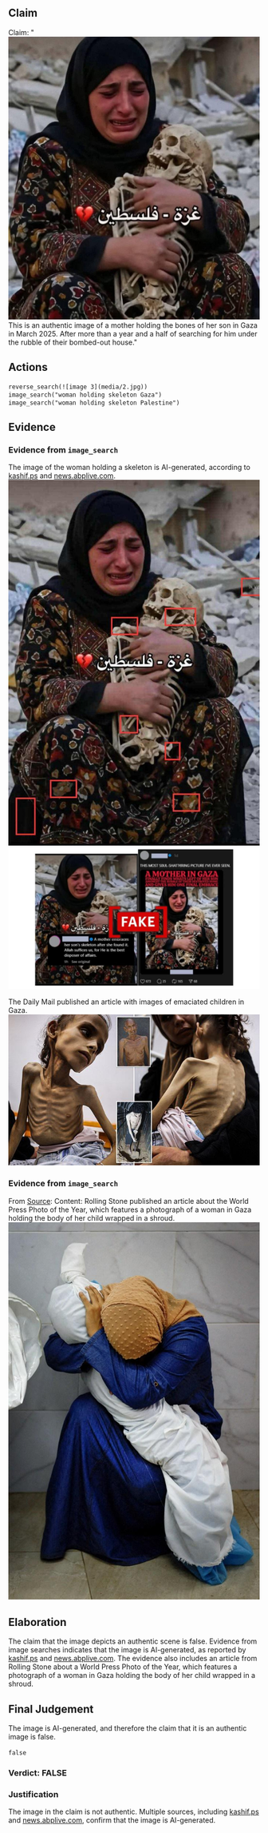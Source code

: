 ## Claim
Claim: "![image 3](media/2.jpg) This is an authentic image of a mother holding the bones of her son in Gaza in March 2025. After more than a year and a half of searching for him under the rubble of their bombed-out house."

## Actions
```
reverse_search(![image 3](media/2.jpg))
image_search("woman holding skeleton Gaza")
image_search("woman holding skeleton Palestine")
```

## Evidence
### Evidence from `image_search`
The image of the woman holding a skeleton is AI-generated, according to [kashif.ps](https://kashif.ps/ai-generated-image-of-woman-hugging-skeleton-goes-viral-as-from-gaza/) and [news.abplive.com](https://news.abplive.com/fact-check/viral-image-of-gazan-woman-golding-child-s-remains-is-digitally-generated-1760363). ![image 7431](media/2025-08-29_21-52-1756504335-308857.jpg) ![image 7433](media/2025-08-29_21-52-1756504337-097281.jpg)

The Daily Mail published an article with images of emaciated children in Gaza. ![image 7432](media/2025-08-29_21-52-1756504335-613722.jpg)


### Evidence from `image_search`
From [Source](https://www.rollingstone.com/culture/culture-news/mohammed-salem-world-press-photo-of-the-year-israel-hamas-war-1235006582/): 
Content: Rolling Stone published an article about the World Press Photo of the Year, which features a photograph of a woman in Gaza holding the body of her child wrapped in a shroud. ![image 7440](media/2025-08-29_21-52-1756504346-646991.jpg)


## Elaboration
The claim that the image depicts an authentic scene is false. Evidence from image searches indicates that the image is AI-generated, as reported by [kashif.ps](https://kashif.ps/ai-generated-image-of-woman-hugging-skeleton-goes-viral-as-from-gaza/) and [news.abplive.com](https://news.abplive.com/fact-check/viral-image-of-gazan-woman-golding-child-s-remains-is-digitally-generated-1760363). The evidence also includes an article from Rolling Stone about a World Press Photo of the Year, which features a photograph of a woman in Gaza holding the body of her child wrapped in a shroud.


## Final Judgement
The image is AI-generated, and therefore the claim that it is an authentic image is false.

`false`

### Verdict: FALSE

### Justification
The image in the claim is not authentic. Multiple sources, including [kashif.ps](https://kashif.ps/ai-generated-image-of-woman-hugging-skeleton-goes-viral-as-from-gaza/) and [news.abplive.com](https://news.abplive.com/fact-check/viral-image-of-gazan-woman-golding-child-s-remains-is-digitally-generated-1760363), confirm that the image is AI-generated.
